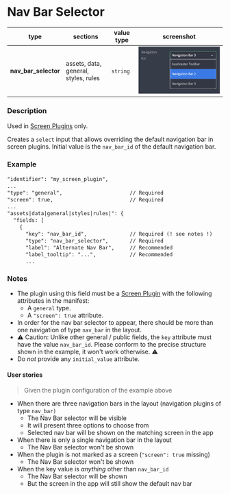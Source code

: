 # Nav Bar Selector

| type                 | sections                             | value type | screenshot                                |
| -------------------- | ------------------------------------ | ---------- | ----------------------------------------- |
| **nav_bar_selector** | assets, data, general, styles, rules | `string`   | ![img](../../assets/nav_bar_selector.png) |

### Description

Used in [Screen Plugins](/screen/screen-plugin-general.md) only.

Creates a `select` input that allows overriding the default navigation bar in screen plugins. Initial value is the `nav_bar_id` of the default navigation bar.

### Example

```
"identifier": "my_screen_plugin",
...
"type": "general",                      // Required
"screen": true,                         // Required
...
"assets|data|general|styles|rules|": {
  "fields: [
    {
      "key": "nav_bar_id",              // Required (! see notes !)
      "type": "nav_bar_selector",       // Required
      "label": "Alternate Nav Bar",     // Recommended
      "label_tooltip": "...",           // Recommended
      ...

```

### Notes

- The plugin using this field must be a [Screen Plugin](/screen/screen-plugin-general.md) with the following attributes in the manifest:
  - A `general` type.
  - A `"screen": true` attribute.
- In order for the nav bar selector to appear, there should be more than one navigation of type `nav_bar` in the layout.
- ⚠️ Caution: Unlike other general / public fields, the `key` attribute must have the value `nav_bar_id`. Please conform to the precise structure shown in the example, it won't work otherwise. ⚠️
- Do _not_ provide any `initial_value` attribute.

#### User stories

> Given the plugin configuration of the example above

- When there are three navigation bars in the layout (navigation plugins of type `nav_bar)`
  - The Nav Bar selector will be visible
  - It will present three options to choose from
  - Selected nav bar will be shown on the matching screen in the app
- When there is only a single navigation bar in the layout
  - The Nav Bar selector won't be shown
- When the plugin is not marked as a screen (`"screen": true` missing)
  - The Nav Bar selector won't be shown
- When the key value is _anything_ other than `nav_bar_id`
  - The Nav Bar selector will be shown
  - But the screen in the app will still show the default nav bar

